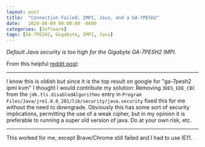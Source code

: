 ```yaml
---
layout: post
title:  "Connection Failed: IMPI, Java, and a GA-7PESH2"
date:   2020-08-09 08:00:00 -0600
categories: [Software]
tags: [GA-7PESH2, Gigabyte, IMPI, Java]
---
```


*Default Java security is too high for the Gigabyte GA-7PESH2 IMPI.*

From this helpful [reddit post](https://www.reddit.com/r/JDM_WAAAT/comments/9dlx2b/ga7pesh2_ipmikvm_wont_connect/):

---

I know this is oldish but since it is the top result on google for "ga-7pesh2 ipmi kvm" I thought I would contribute my solution: Removing `3DES_EDE_CBC` from the `jdk.tls.disabledAlgorithms` entry in `Program Files/Java/jre1.8.0_201/lib/security/java.security` fixed this for me without the need to downgrade. Obviously this has some sort of security implications, permitting the use of a weak cipher, but in my opinion it is preferable to running a super old version of java. Do at your own risk, etc.

---

This worked for me, except Brave/Chrome still failed and I had to use IE11.
